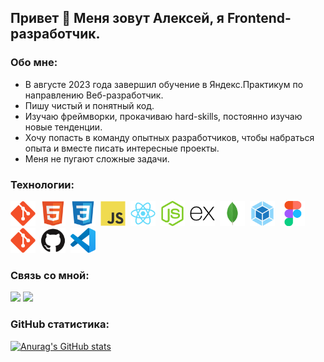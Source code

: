 ## Привет 👋 Меня зовут Алексей, я  Frontend-разработчик.

### Обо мне:
* В августе 2023 года завершил обучение в Яндекс.Практикум по направлению Веб-разработчик.
* Пишу чистый и понятный код.
* Изучаю фреймворки, прокачиваю hard-skills, постоянно изучаю новые тенденции.
* Хочу попасть в команду опытных разработчиков, чтобы набраться опыта и вместе писать интересные проекты.
* Меня не пугают сложные задачи.

### Технологии:
<div>
  <img src="https://github.com/devicons/devicon/blob/master/icons/git/git-original.svg" title="git" alt="git" width="40" height="40"/>&nbsp;
  <img src="https://github.com/devicons/devicon/blob/master/icons/html5/html5-original.svg" title="html" alt="html" width="40" height="40"/>&nbsp;
  <img src="https://github.com/devicons/devicon/blob/master/icons/css3/css3-original.svg" title="css" alt="css" width="40" height="40"/>&nbsp;
  <img src="https://github.com/devicons/devicon/blob/master/icons/javascript/javascript-original.svg" title="javascript" alt="javascript" width="40" height="40"/>&nbsp;
  <img src="https://github.com/devicons/devicon/blob/master/icons/react/react-original.svg" title="reactjs" alt="reactjs" width="40" height="40"/>&nbsp;
  <img src="https://github.com/devicons/devicon/blob/master/icons/nodejs/nodejs-original.svg" title="nodejs" alt="nodejs" width="40" height="40"/>&nbsp;
  <img src="https://github.com/devicons/devicon/blob/master/icons/express/express-original.svg" title="express" alt="express" width="40" height="40"/>&nbsp;
  <img src="https://github.com/devicons/devicon/blob/master/icons/mongodb/mongodb-original.svg" title="mongodb" alt="mongodb" width="40" height="40"/>&nbsp;
  <img src="https://github.com/devicons/devicon/blob/master/icons/webpack/webpack-original.svg" title="webpack" alt="webpack" width="40" height="40"/>&nbsp;
  <img src="https://github.com/devicons/devicon/blob/master/icons/figma/figma-original.svg" title="figma" alt="figma" width="40" height="40"/>&nbsp;
  <img src="https://github.com/devicons/devicon/blob/master/icons/git/git-original.svg" title="git" alt="git" width="40" height="40"/>&nbsp;
  <img src="https://github.com/devicons/devicon/blob/master/icons/github/github-original.svg" title="github" alt="github" width="40" height="40"/>&nbsp;
  <img src="https://github.com/devicons/devicon/blob/master/icons/vscode/vscode-original.svg" title="vscode" alt="vscode" width="40" height="40"/>&nbsp;
</div>

### Связь со мной:
<a href="https://t.me/Keel_Hauled" target="_blank"><img src="https://img.shields.io/badge/Telegram-26A5E4?style=for-the-badge&logo=Telegram&logoColor=white"/></a>
<a href="mailto:nub24@rambler.ru" target="_blank"><img src="https://img.shields.io/badge/Gmail-EA4335?style=for-the-badge&logo=Gmail&logoColor=white"/></a>

### GitHub статистика:
<!-- <table>
  <tr>
    <td>
      <img align="left" src="https://streak-stats.demolab.com?user=MarkRND&theme=dark&background=000000" alt="webDev's Github stats" />
    </td>
    <td>
      <img height="195px" align="right" alt="webDev's Github Languages" src="https://github-readme-stats-sigma-five.vercel.app/api/top-langs/?username=MarkRND&layout=compact&theme=vision-friendly-dark" />
    </td>
  </tr>
</table> -->
[![Anurag's GitHub stats](https://github-readme-stats.vercel.app/api?username=YuliaDuk)](https://github.com/anuraghazra/github-readme-stats)